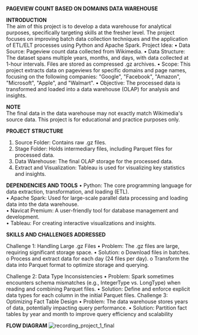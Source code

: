 **PAGEVIEW COUNT BASED ON DOMAINS DATA WAREHOUSE**

**INTRODUCTION** \
The aim of this project is to develop a data warehouse for analytical purposes, specifically targeting skills at the fresher level. The project focuses on improving batch data collection techniques and the application of ETL/ELT processes using Python and Apache Spark.
Project Idea:
•	Data Source: Pageview count data collected from Wikimedia.
•	Data Structure: The dataset spans multiple years, months, and days, with data collected at 1-hour intervals. Files are stored as compressed .gz archives.
•	Scope: This project extracts data on pageviews for specific domains and page names, focusing on the following companies: "Google", "Facebook", "Amazon", "Microsoft", "Apple", and "Walmart".
•	Objective: The processed data is transformed and loaded into a data warehouse (OLAP) for analysis and insights.


**NOTE**\
The final data in the data warehouse may not exactly match Wikimedia's source data. This project is for educational and practice purposes only.

**PROJECT STRUCTURE** 
1.	Source Folder: Contains raw .gz files.
2.	Stage Folder: Holds intermediary files, including Parquet files for processed data.
3.	Data Warehouse: The final OLAP storage for the processed data.
4.	Extract and Visualization: Tableau is used for visualizing key statistics and insights.

**DEPENDENCIES AND TOOLS**
•	Python: The core programming language for data extraction, transformation, and loading (ETL).\
•	Apache Spark: Used for large-scale parallel data processing and loading data into the data warehouse.\
•	Navicat Premium: A user-friendly tool for database management and development.\
•	Tableau: For creating interactive visualizations and insights.

**SKILLS AND CHALLENGES ADDRESSED**

Challenge 1: Handling Large .gz Files
•	Problem: The .gz files are large, requiring significant storage space.
•	Solution:
o	Download files in batches.
o	Process and extract data for each day (24 files per day).
o	Transform the data into Parquet format to optimize storage and querying.

Challenge 2: Data Type Inconsistencies
•	Problem: Spark sometimes encounters schema mismatches (e.g., IntegerType vs. LongType) when reading and combining Parquet files.
•	Solution: Define and enforce explicit data types for each column in the initial Parquet files.
Challenge 3: Optimizing Fact Table Design
•	Problem: The data warehouse stores years of data, potentially impacting query performance.
•	Solution: Partition fact tables by year and month to improve query efficiency and scalability

**FLOW DIAGRAM**
![recording_project_1_final](https://github.com/user-attachments/assets/a13ccbfb-ecef-47bf-ae42-f648e359f62d)


